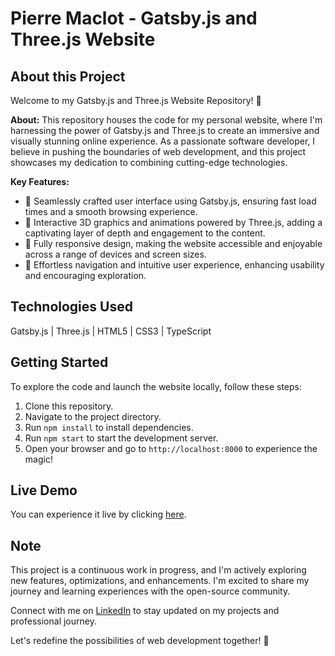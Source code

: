 # Pierre Maclot - Gatsby.js and Three.js Website

## About this Project

Welcome to my Gatsby.js and Three.js Website Repository! 🎉

**About:** This repository houses the code for my personal website, where I'm harnessing the power of Gatsby.js and Three.js to create an immersive and visually stunning online experience. As a passionate software developer, I believe in pushing the boundaries of web development, and this project showcases my dedication to combining cutting-edge technologies.

**Key Features:**

- 🎨 Seamlessly crafted user interface using Gatsby.js, ensuring fast load times and a smooth browsing experience.
- 🌌 Interactive 3D graphics and animations powered by Three.js, adding a captivating layer of depth and engagement to the content.
- 📱 Fully responsive design, making the website accessible and enjoyable across a range of devices and screen sizes.
- 🚀 Effortless navigation and intuitive user experience, enhancing usability and encouraging exploration.

## Technologies Used

Gatsby.js | Three.js | HTML5 | CSS3 | TypeScript

## Getting Started

To explore the code and launch the website locally, follow these steps:

1. Clone this repository.
2. Navigate to the project directory.
3. Run `npm install` to install dependencies.
4. Run `npm start` to start the development server.
5. Open your browser and go to `http://localhost:8000` to experience the magic!

## Live Demo

You can experience it live by clicking [here](https://pierremaclot.dev).

## Note

This project is a continuous work in progress, and I'm actively exploring new features, optimizations, and enhancements. I'm excited to share my journey and learning experiences with the open-source community.

Connect with me on [LinkedIn](https://www.linkedin.com/in/pierre-maclot/) to stay updated on my projects and professional journey.

Let's redefine the possibilities of web development together! 🌟
